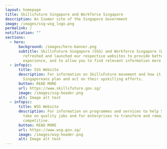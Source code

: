 ```yaml
---
layout: homepage
title: Skillsfuture Singapore and Workforce Singapore
description: An Isomer site of the Singapore Government
image: /images/ssg-wsg_logo.png
permalink: /
notification: ""
sections:
  - hero:
      background: /images/hero-banner.png
      subtitle: SkillsFuture Singapore (SSG) and Workforce Singapore (WSG) have
        refreshed and launched our respective websites to provide better user
        experience, and to allow you to find relevant information more readily!
  - infopic:
      title: SSG Website
      description: For information on SkillsFuture movement and how it helps
        Singaporeans plan and act on their upskilling efforts.
      button: READ MORE
      url: https://www.skillsfuture.gov.sg/
      image: /images/ssg-header.png
      alt: Image alt text
  - infopic:
      title: WSG Website
      description: For information on programmes and services to help Singaporeans
        take on quality jobs and for enterprises to transform and remain
        competitive.
      button: READ MORE
      url: https://www.wsg.gov.sg/
      image: /images/wsg-header.png
      alt: Image alt text
---
```

